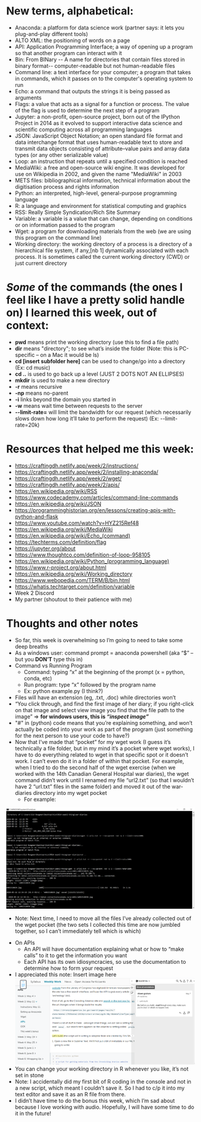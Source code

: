# New terms, alphabetical:
* Anaconda: a platform for data science work (partner says: it lets you plug-and-play different tools)
* ALTO XML: the positioning of words on a page
* API: Application Programming Interface; a way of opening up a program so that another program can interact with it
* Bin: From BINary -- A name for directories that contain files stored in binary format-- computer-readable but not human-readable files
* Command line: a text interface for your computer; a program that takes in commands, which it passes on to the computer's operating system to run
* Echo: a command that outputs the strings it is being passed as arguments
* Flags: a value that acts as a signal for a function or process. The value of the flag is used to determine the next step of a program
* Jupyter: a non-profit, open-source project, born out of the IPython Project in 2014 as it evolved to support interactive data science and scientific computing across all programming languages
* JSON: JavaScript Object Notation; an open standard file format and data interchange format that uses human-readable text to store and transmit data objects consisting of attribute–value pairs and array data types (or any other serializable value)
* Loop: an instruction that repeats until a specified condition is reached
* MediaWiki: a free and open-source wiki engine. It was developed for use on Wikipedia in 2002, and given the name "MediaWiki" in 2003
* METS files: bibliographical information, technical information about the digitisation process and rights information
* Python: an interpreted, high-level, general-purpose programming language
* R: a language and environment for statistical computing and graphics
* RSS: Really Simple Syndication/Rich Site Summary
* Variable: a variable is a value that can change, depending on conditions or on information passed to the program
* Wget: a program for downloading materials from the web (we are using this program on the command line)
* Working directory: the working directory of a process is a directory of a hierarchical file system, if any,[nb 1] dynamically associated with each process. It is sometimes called the current working directory (CWD) or just current directory

# _Some_ of the commands (the ones I feel like I have a pretty solid handle on) I learned this week, out of context:
* **pwd** means print the working directory (use this to find a file path) 
* **dir** means "directory"; to see what’s inside the folder (Note: this is PC-specific – on a Mac it would be ls)
*	**cd [insert subfolder here]** can be used to change/go into a directory (Ex: cd music)
* **cd ..** is used to go back up a level (JUST 2 DOTS NOT AN ELLIPSES)
* **mkdir** is used to make a new directory
* **-r** means recursive
* **-np** means no-parent
* **-i** links beyond the domain you started in
* **-w** means wait time between requests to the server
* **--limit-rate=** will limit the bandwidth for our request (which necessarily slows down how long it’ll take to perform the request) (Ex: --limit-rate=20k) 

# Resources that helped me this week:
* https://craftingdh.netlify.app/week/2/instructions/
* https://craftingdh.netlify.app/week/2/installing-anaconda/
* https://craftingdh.netlify.app/week/2/wget/
* https://craftingdh.netlify.app/week/2/apis/
* https://en.wikipedia.org/wiki/RSS
* https://www.codecademy.com/articles/command-line-commands
* https://en.wikipedia.org/wiki/JSON 
* https://programminghistorian.org/en/lessons/creating-apis-with-python-and-flask
* https://www.youtube.com/watch?v=HYZ215Ref48 
* https://en.wikipedia.org/wiki/MediaWiki 
* https://en.wikipedia.org/wiki/Echo_(command)
* https://techterms.com/definition/flag
* https://jupyter.org/about
* https://www.thoughtco.com/definition-of-loop-958105
* https://en.wikipedia.org/wiki/Python_(programming_language) 
* https://www.r-project.org/about.html
* https://en.wikipedia.org/wiki/Working_directory
* https://www.webopedia.com/TERM/B/bin.html
* https://whatis.techtarget.com/definition/variable
* Week 2 Discord
* My partner (shoutout to their patience with me)

# Thoughts and other notes
* So far, this week is overwhelming so I’m going to need to take some deep breaths
* As a windows user: command prompt = anaconda powershell (aka “$” – but you **DON’T** type this in)
* Command vs Running Program
  + Command: typing “x” at the beginning of the prompt (x = python, conda, etc)
  + Run program: type “x” followed by the program name
  + Ex: python example.py (I think?)
* Files will have an extension (eg, .txt, .doc) while directories won’t
* “You click through, and find the first image of her diary; if you right-click on that image and select view image you find that the file path to the image” => **for windows users, this is _“inspect image”_**
* "#" in (python) code means that you’re explaining something, and won’t actually be coded into your work as part of the program (just something for the next person to use your code to have?)
* Now that I’ve made that “pocket” for my wget work (I guess it’s technically a file folder, but in my mind it’s a pocket where wget works), I have to do everything related to wget in that specific spot or it doesn’t work. I can’t even do it in a folder of within that pocket. For example, when I tried to do the second half of the wget exercise (when we worked with the 14th Canadian General Hospital war diaries), the wget command didn’t work until I renamed my file “url2.txt” (so that I wouldn’t have 2 “url.txt” files in the same folder) and moved it out of the war-diaries directory into my wget pocket
  + For example: 

![The same command, with the file outside, then inside the wget pocket](https://github.com/sidxi/week-two/blob/master/Same%20command%2C%20files%20out%20of%20the%20wget%20pocket%20vs%20inside%20of%20it.PNG)
  
  + Note: Next time, I need to move all the files I’ve already collected out of the wget pocket (the two sets I collected this time are now jumbled together, so I can’t immediately tell which is which)
* On APIs
  + An API will have documentation explaining what or how to “make calls” to it to get the information you want
  + Each API has its own idiosyncracies, so use the documentation to determine how to form your request
* I appreciated this note: Insert image here
![Hypothesis annotation telling our class to read all the instructions first](https://github.com/sidxi/week-two/blob/master/Week%202%20Funny%20Annotation.png)
* You can change your working directory in R whenever you like, it’s not set in stone
* Note: I accidentally did my first bit of R coding in the console and not in a new script, which meant I couldn’t save it. So I had to c/p it into my text editor and save it as an R file from there.
* I didn’t have time to do the bonus this week, which I’m sad about because I love working with audio. Hopefully, I will have some time to do it in the future!
